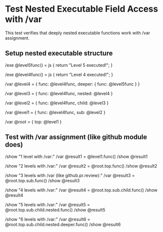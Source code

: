 # Test Nested Executable Field Access with /var

This test verifies that deeply nested executable functions work with /var assignment.

## Setup nested executable structure

/exe @level5func() = js {
  return "Level 5 executed!";
}

/exe @level4func() = js {
  return "Level 4 executed!";
}

/var @level4 = {
  func: @level4func,
  deeper: {
    func: @level5func
  }
}

/var @level3 = {
  func: @level4func,
  nested: @level4
}

/var @level2 = {
  func: @level4func,
  child: @level3
}

/var @level1 = {
  func: @level4func,
  sub: @level2
}

/var @root = {
  top: @level1
}

## Test with /var assignment (like github module does)

/show "1 level with /var:"
/var @result1 = @level1.func()
/show @result1

/show "2 levels with /var:"
/var @result2 = @root.top.func()
/show @result2

/show "3 levels with /var (like github.pr.review):"
/var @result3 = @root.top.sub.func()
/show @result3

/show "4 levels with /var:"
/var @result4 = @root.top.sub.child.func()
/show @result4

/show "5 levels with /var:"
/var @result5 = @root.top.sub.child.nested.func()
/show @result5

/show "6 levels with /var:"
/var @result6 = @root.top.sub.child.nested.deeper.func()
/show @result6